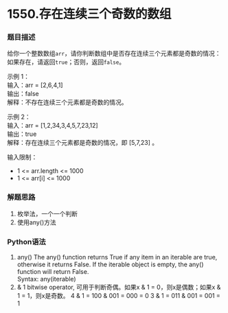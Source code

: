 # 1550.存在连续三个奇数的数组
### 题目描述
给你一个整数数组`arr`，请你判断数组中是否存在连续三个元素都是奇数的情况：如果存在，请返回`true`；否则，返回`false`。

示例 1：<br/>
输入：arr = [2,6,4,1]<br/>
输出：false<br/>
解释：不存在连续三个元素都是奇数的情况。

示例 2：<br/>
输入：arr = [1,2,34,3,4,5,7,23,12]<br/>
输出：true<br/>
解释：存在连续三个元素都是奇数的情况，即 [5,7,23] 。<br/>

输入限制：
- 1 <= arr.length <= 1000
- 1 <= arr[i] <= 1000

### 解题思路
1. 枚举法，一个一个判断
2. 使用any()方法

### Python语法
1. any()
The any() function returns True if any item in an iterable are true, otherwise it returns False. If the iterable object is empty, the any() function will return False.<br/>
Syntax: any(iterable)<br/>
2. & 1
bitwise operator, 可用于判断奇偶。如果x & 1 = 0，则x是偶数；如果x & 1 = 1，则x是奇数。
4 & 1 = 100 & 001 = 000 = 0
3 & 1 = 011 & 001 = 001 = 1
